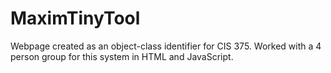# MaximTinyTool
Webpage created as an object-class identifier for CIS 375. Worked with a 4 person group for this system in HTML and JavaScript.
